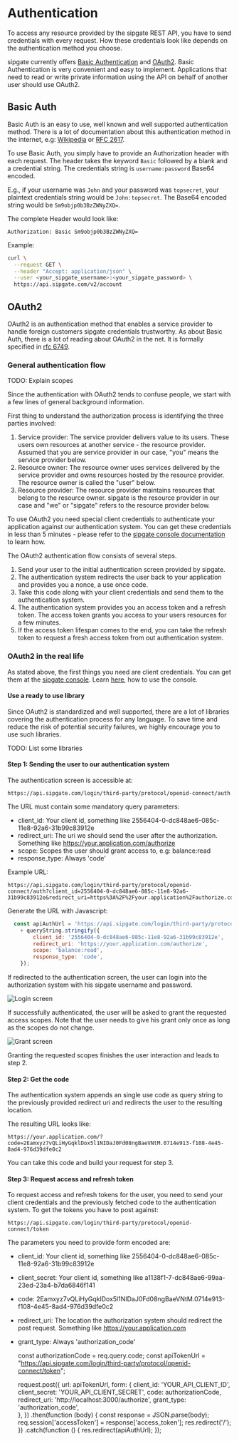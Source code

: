 # Authentication

To access any resource provided by the sipgate REST API,  you have to send credentials with every request. How these credentials look like depends on the authentication method you choose. 

 
sipgate currently offers [Basic Authentication](#basic-auth) and [OAuth2](#oauth2). Basic Authentication is very convenient and easy to implement. Applications that need to read or write private information using the API on behalf of another user should use OAuth2. 


## Basic Auth

Basic Auth is an easy to use, well known and well supported authentication method. There is a lot of documentation about this authentication method in the internet, e.g: [Wikipedia](https://de.wikipedia.org/wiki/HTTP-Authentifizierung#Basic_Authentication) or [RFC 2617](https://www.ietf.org/rfc/rfc2617.txt).

To use Basic Auth, you simply have to provide an Authorization header with each request. The header takes the keyword `Basic` followed by a blank and a credential string. The credentials string is `username:password` Base64 encoded. 

E.g., if your username was `John` and your password was `topsecret`, your plaintext credentials string would be `John:topsecret`. The Base64 encoded string would be `Sm9objp0b3BzZWNyZXQ=`.  

The complete Header would look like:

``` 
Authorization: Basic Sm9objp0b3BzZWNyZXQ=
```

Example:
```bash
curl \
  --request GET \
  --header "Accept: application/json" \
  --user <your_sipgate_username>:<your_sipgate_password> \
  https://api.sipgate.com/v2/account
```


## OAuth2

OAuth2 is an authentication method that enables a service provider to handle foreign customers sipgate credentials trustworthy. As about Basic Auth, there is a lot of reading about OAuth2 in the net. It is formally specified in [rfc 6749](https://tools.ietf.org/html/rfc6749).


### General authentication flow

TODO: Explain scopes

Since the authentication with OAuth2 tends to confuse people, we start with a few lines of general background information.
 
First thing to understand the authorization process is identifying the three parties involved: 

1. Service provider: The service provider delivers value to its users. These users own resources at another service - the resource provider. Assumed that you are service provider in our case, "you" means the service provider below. 
3. Resource owner: The resource owner uses services delivered by the service provider and owns resources hosted by the resource provider. The resource owner is called the "user" below.  
2. Resource provider: The resource provider maintains resources that belong to the resource owner. sipgate is the resource provider in our case and "we" or "sipgate" refers to the resource provider below. 

To use OAuth2 you need special client credentials to authenticate your application against our authentication system. You can get these credentials in less than 5 minutes - please refer to the [sipgate console documentation]() to learn how. 

The OAuth2 authentication flow consists of several steps. 

1. Send your user to the initial authentication screen provided by sipgate. 
2. The authentication system redirects the user back to your application and provides you a nonce, a use once code. 
3. Take this code along with your client credentials and send them to the authentication system. 
4. The authentication system provides you an access token and a refresh token. The access token grants you access to your users resources for a few minutes. 
5. If the access token lifespan comes to the end, you can take the refresh token to request a fresh access token from out authentication system.

### OAuth2 in the real life

As stated above, the first things you need are client credentials. You can get them at the [sipgate console](https://console.sipgate.com). Learn [here](), how to use the console.

#### Use a ready to use library

Since OAuth2 is standardized and well supported, there are a lot of libraries covering the authentication process for any language. To save time and reduce the risk of potential security failures, we highly encourage you to use such libraries. 

TODO: List some libraries

#### Step 1: Sending the user to our authentication system

The authentication screen is accessible at: 

    https://api.sipgate.com/login/third-party/protocol/openid-connect/auth

The URL must contain some mandatory query parameters: 

- client_id: Your client id, something like 2556404-0-dc848ae6-085c-11e8-92a6-31b99c83912e
- redirect_uri: The uri we should send the user after the authorization. Something like https://your.application.com/authorize
- scope: Scopes the user should grant access to, e.g: balance:read
- response_type: Always 'code'

Example URL: 

    https://api.sipgate.com/login/third-party/protocol/openid-connect/auth?client_id=2556404-0-dc848ae6-085c-11e8-92a6-31b99c83912e&redirect_uri=https%3A%2F%2Fyour.application%2Fauthorize.com&scope=balance%3Aread&response_type=code
  
Generate the URL with Javascript: 
  ```js
    const apiAuthUrl = 'https://api.sipgate.com/login/third-party/protocol/openid-connect/auth'
      + queryString.stringify({
          client_id: '2556404-0-dc848ae6-085c-11e8-92a6-31b99c83912e',
          redirect_uri: 'https://your.application.com/authorize',
          scope: 'balance:read',
          response_type: 'code',
      });  
```

If redirected to the authentication screen, the user can login into the authorization system with his sipgate username and password. 

![Login screen](../img/login_screen.png)

If successfully authenticated, the user will be asked to grant the requested access scopes. Note that the user needs to give his grant only once as long as the scopes do not change.

![Grant screen](../img/grant_screen.png)

Granting the requested scopes finishes the user interaction and leads to step 2. 

#### Step 2: Get the code ####

The authentication system appends an single use code as query string to the previously provided redirect uri and redirects the user to the resulting location. 

The resulting URL looks like:

    https://your.application.com/?code=2Eamxyz7vQLiHyGqklDox5l1NIDaJ0Fd08ngBaeVNtM.0714e913-f108-4e45-8ad4-976d39dfe0c2
 
You can take this code and build your request for step 3. 

#### Step 3: Request access and refresh token ####

To request access and refresh tokens for the user, you need to send your client credentials and the previously fetched code to the authentication system. To get the tokens you have to post against: 

    https://api.sipgate.com/login/third-party/protocol/openid-connect/token

The parameters you need to provide form encoded are: 

- client_id: Your client id, something like 2556404-0-dc848ae6-085c-11e8-92a6-31b99c83912e
- client_secret:  Your client id, something like a1138f1-7-dc848ae6-99aa-23ed-23a4-b7da6846f141
- code: 2Eamxyz7vQLiHyGqklDox5l1NIDaJ0Fd08ngBaeVNtM.0714e913-f108-4e45-8ad4-976d39dfe0c2
- redirect_uri: The location the authorization system should redirect the post request. Something like https://your.application.com
- grant_type: Always 'authorization_code'


    const authorizationCode = req.query.code;
    const apiTokenUrl = "https://api.sipgate.com/login/third-party/protocol/openid-connect/token";
    
    request.post({
      url: apiTokenUrl,
      form: {
        client_id: 'YOUR_API_CLIENT_ID',
        client_secret: 'YOUR_API_CLIENT_SECRET',
        code: authorizationCode,
        redirect_uri: 'http://localhost:3000/authorize',
        grant_type: 'authorization_code',    
      },
    })
      .then(function (body) {
        const response = JSON.parse(body);
        req.session['accessToken'] = response['access_token'];
        res.redirect('/');
      })
      .catch(function () {
        res.redirect(apiAuthUrl);
      });

